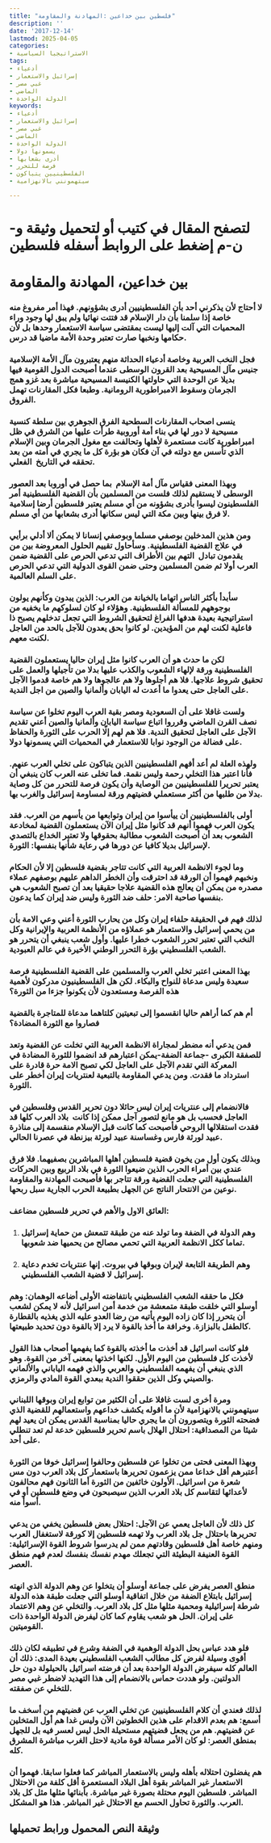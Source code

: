 ```yaml
---
title: "فلسطين بين خداعين :المهادنة والمقاومة"
description: ''
date: '2017-12-14'
lastmod: 2025-04-05
categories:
- الاستراتيجيا السياسية
tags:
- أدعياء
- إسرائيل والاستعمار
- غبي مصر
- الماضي
- الدولة الواحدة
keywords:
- أدعياء
- إسرائيل والاستعمار
- غبي مصر
- الماضي
- الدولة الواحدة
- يسمونها دولا
- أدرى بشعابها
- فرصة للتحرر
- الفلسطينيين يتباكون
- سيتهمونني بالانهزامية

---
```

# **لتصفح المقال في كتيب أو لتحميل وثيقة و-ن-م إضغط على الروابط أسفله** **فلسطين**

# بين خداعين، المهادنة والمقاومة

### لا أحتاج لأن يذكرني أحد بأن الفلسطينيين أدرى بشؤونهم. فهذا أمر مفروغ منه خاصة إذا سلمنا بأن دار الإسلام قد فتتت نهائيا ولم يبق لها وجود وراء المحميات التي آلت إليها ليست بمقتضى سياسة الاستعمار وحدها بل لأن حكامها ونخبها صارت تعتبر وحدة الأمة ماضيا قد درس.

### فجل النخب العربية وخاصة أدعياء الحداثة منهم يعتبرون مآل الأمة الإسلامية جنيس مآل المسيحية بعد القرون الوسطى عندما أصبحت الدول القومية فيها بديلا عن الوحدة التي حاولتها الكنيسة المسيحية مباشرة بعد غزو همج الجرمان وسقوط الامبراطورية الرومانية. وطبعا فكل المقارنات تهمل الفروق.

### ينسى اصحاب المقارنات السطحية الفرق الجوهري بين سلطة كنسية مسيحية لا دور لها في بناء أمة أوروبية طرأت عليها من الشرق في ظل امبراطورية كانت مستعمرة لأهلها وتحالفت مع مغول الجرمان وبين الإسلام الذي تأسس مع دولته في آن فكان هو بؤرة كل ما يجري في أمته من بعد تحققه في التاريخ  الفعلي.

### وبهذا المعنى فقياس مآل أمة الإسلام  بما حصل في أوروبا بعد العصور الوسطى لا يستقيم لذلك فلست من المسلمين بأن القضية الفلسطينية أمر الفلسطينون ليسوا بأدرى بشؤونه من أي مسلم يعتبر فلسطين أرضا إسلامية لا فرق بينها وبين مكة التي ليس سكانها أدرى بشعابها من أي مسلم.

### ومن هذين المدخلين بوصفي مسلما وبوصفي إنسانا لا يمكن ألا أدلي برأيي في علاج القضية الفلسطينية. وسأحاول تقييم الحلول المعروضة بين من يقدمون تبادل  التهم بين الأطراف التي تدعي الحرص على القضية ضمن العرب أولا ثم ضمن المسلمين وحتى ضمن القوى الدولية التي تدعي الحرص على السلم العالمية.

### سأبدأ بأكثر الناس اتهاما بالخيانة من العرب: الذين يبدون وكأنهم يولون بوجوههم للمسألة الفلسطينية. وهؤلاء لو كان لسلوكهم ما يخفيه من استراتيجية بعيدة هدفها الفراغ لتحقيق الشروط التي تجعل تدخلهم يصبح ذا فاعلية لكنت لهم من المؤيدين. لو كانوا بحق يعدون للآجل بالحد من العاجل لكنت معهم.

### لكن ما حدث هو أن العرب كانوا مثل إيران حاليا يستعملون القضية الفلسطينية ورقة لإلهاء الشعوب والكذب عليها بدلا من تأجيلها والعمل على تحقيق شروط علاجها. فلا هم أجلوها ولا هم عالجوها ولا هم خاصة قدموا الآجل على العاجل حتى يعدوا ما أعدت له اليابان وألمانيا والصين من اجل الندية.

### ولست غافلا على أن السعودية ومصر بقية العرب اليوم تخلوا عن سياسة نصف القرن الماضي وقرروا اتباع سياسة اليابان وألمانيا والصين أعني تقديم الآجل على العاجل لتحقيق الندية. فلا هم لهم إلّا الحرب على الثورة والحفاظ على فضالة من الوجود نوابا للاستعمار في المحميات التي يسمونها دولا.

### ولهذه العلة لم أعد أفهم الفلسطينيين الذين يتباكون على تخلي العرب عنهم. فأنا اعتبر هذا التخلي رحمة وليس نقمة. فما تخلى عنه العرب كان ينبغي أن يعتبر تحريرا للفلسطينيين من الوصاية وأن يكون فرصة للتحرر من كل وصاية بدلا من طلبها من أكثر مستعملي قضيتهم ورقة لمساومة إسرائيل والغرب بها.

### أولى بالفلسطينيين أن ييأسوا من إيران وتوابعها من يأسهم من العرب. فقد يكون العرب فهموا أنهم قد كانوا مثل إيران الآن يستعملون القضية لمخادعة الشعوب بعد أن أصبحت الشعوب مطالبة بحقوقها ولا تعتبر الخداع بالتصدي لإسرائيل بديلا كافيا عن دورها في رعاية شأنها بنفسها: الثورة.

### وما لجوء الانظمة العربية التي كانت تتاجر بقضية فلسطين إلا لأن الحكام ونخبهم فهموا أن الورقة قد احترقت وأن الخطر الداهم عليهم بوصفهم عملاء مصدره من يمكن أن يعالج هذه القضية علاجا حقيقيا بعد أن تصبح الشعوب هي بنفسها صاحبة الامر: حلف ضد الثورة وليس ضد إيران كما يدعون.

### لذلك فهم في الحقيقة حلفاء إيران وكل من يحارب الثورة أعني وعي الامة بأن من يحمي إسرائيل والاستعمار هو عملاؤه من الأنظمة العربية والإيرانية وكل النخب التي تعتبر تحرر الشعوب خطرا عليها. وأول شعب ينبغي أن يتحرر هو الشعب الفلسطيني بؤرة التحرر الوطني الأخيرة في عالم العبودية.

### بهذا المعنى اعتبر تخلي العرب والمسلمين على القضية الفلسطينية فرصة سعيدة وليس مدعاة للنواح والبكاء. لكن هل الفلسطينيون مدركون لأهمية هذه الفرصة ومستعدون لأن يكونوا جزءا من الثورة؟

### أم هم كما أراهم حاليا انقسموا إلى تبعيتين كلتاهما مدعاة للمتاجرة بالقضية فصاروا مع الثورة المضادة؟

### فمن يدعي أنه مضطر لمجاراة الانظمة العربية التي تخلت عن القضية وتعد للصفقة الكبرى -جماعة الضفة-يمكن اعتبارهم قد انضموا للثورة المضادة في المعركة التي تقدم الآجل على العاجل لكي تصبح الامة حرة قادرة على استرداد ما فقدت. ومن يدعي المقاومة بالتبعية لعنتريات إيران أخطر على الثورة.

### فالانضمام إلى عنتريات إيران ليس حائلا دون تحرير القدس وفلسطين في العاجل فحسب بل هو مانع لتصور آجل ممكن إذا كانت  بلاد العرب كلها قد فقدت استقلالها الروحي فأصبحت كما كانت قبل الإسلام منقسمة إلى مناذرة عبيد لورثة فارس وغساسنة عبيد لورثة بيزنطة في عصرنا الحالي.

### وبذلك يكون أول من يخون قضية فلسطين أهلها المباشرين بصفيهما. فلا فرق عندي بين أمراء الحرب الذين ضيعوا الثورة في بلاد الربيع وبين الحركات الفلسطينية التي جعلت القضية ورقة تتاجر بها فأصبحت المهادنة والمقاومة نوعين من الانتحار الناتج عن الجهل بطبيعة الحرب الجارية سبل ربحها.

### العائق الاول والأهم في تحرير فلسطين مضاعف:

1. ### وهم الدولة في الضفة وما تولد عنه من طبقة تتمعش من حماية إسرائيل تماما ككل الانظمة العربية التي تحمي مصالح من يحميها ضد شعوبها.
2. ### وهم الطريقة التابعة لإيران وبوقها في بيروت. إنها عنتريات تخدم دعاية إسرائيل لا قضية الشعب الفلسطيني.

### فكل ما حققه الشعب الفلسطيني بانتفاضته الأولى أضاعه الوهمان: وهم أوسلو التي خلقت طبقة متمعشة من خدمة أمن اسرائيل لأنه لا يمكن لشعب أن يتحرر إذا كان زاده اليوم يأتيه من رضا العدو عليه الذي يغذيه بالقطارة كالطفل بالبزازة. وخرافة ما أخذ بالقوة لا يرد إلا بالقوة دون تحديد طبيعتها.

### فلو كانت اسرائيل قد أخذت ما أخذته بالقوة كما يفهمها أصحاب هذا القول لأخذت كل فلسطين من اليوم الأول. لكنها اخذتها بمعنى آخر من القوة. وهو الذي ينبغي أن يفهمه الفلسطيني والعربي والذي فهمه الياباني والألماني والصيني وكل الذين حققوا الندية ببعدي القوة المادي والرمزي.

### ومرة أخرى لست غافلا على أن الكثير من توابع إيران وبوقها اللبناني سيتهمونني بالانهزامية لأن ما أقوله يكشف خداعهم واستعمالهم للقضية الذي فضحته الثورة ويتصورون أن ما يجري حاليا بمناسبة القدس يمكن ان يعيد لهم شيئا من المصداقية: احتلال الهلال باسم تحرير فلسطين خدعة لم تعد تنطلي على أحد.

### وبهذا المعنى فحتى من تخلوا عن فلسطين وحالفوا إسرائيل خوفا من الثورة أعتبرهم أقل خداعا ممن يزعمون تحريرها باستعمار كل بلاد العرب دون مس شعرة من اسرائيل. الأولون خائفين من الثورة أما الثانون فهم محالفون لأعدائها لتقاسم كل بلاد العرب الذين سيصبحون في وضع فلسطين أو في أسوأ منه.

### كل ذلك لأن العاجل يعمي عن الآجل: احتلال بعض فلسطين يخفي من يدعي تحريرها باحتلال جل بلاد العرب ولا تهمه فلسطين إلا كورقة لاستغفال العرب ومنهم خاصة أهل فلسطين وقادتهم ممن لم يدرسوا شروط القوة الإسرائيلية: القوة العنيفة البطيئة التي تجعلك مهدم نفسك بنفسك لعدم فهم منطق العصر.

### منطق العصر يفرض على جماعة أوسلو أن يتخلوا عن وهم الدولة الذي انهته إسرائيل بابتلاع الضفة من خلال اتفاقية أوسلو التي جعلت طبقة هذه الدولة شرطة إسرائيلية ومحمية مثلها مثل كل بلاد العرب. والتخلي عن وهم الاعتماد على إيران. الحل هو شعب يقاوم كما كان ليفرض الدولة الواحدة ذات القوميتين.

### فلو هدد عباس بحل الدولة الوهمية في الضفة وشرع في تطبيقه لكان ذلك أقوى وسيلة لفرض كل مطالب الشعب الفلسطيني بعيدة المدى: ذلك أن العالم كله سيفرض الدولة الواحدة بعد أن فرضته اسرائيل بالحيلولة دون حل الدولتين. ولو هددت حماس بالانضمام إلى هذا التهديد لاضطر غبي مصر للتخلي عن صفقته.

### لذلك فعندي أن كلام الفلسطينيين عن تخلي العرب عن قضيتهم من أسخف ما أسمع: هم بعدم الاقدام على هذين الخطوتين الآن وليس غدا هم أول المتخلين عن قضيتهم. هم من يجعل قضيتهم مستحيلة الحل ليس لعسر فيه بل للجهل بمنطق العصر: لو كان الأمر مسألة قوة مادية لاحتل الغرب مباشرة المشرق كله.

### هم يفضلون احتلاله بأهله وليس بالاستعمار المباشر كما فعلوا سابقا. فهموا أن الاستعمار غير المباشر بقوة أهل البلاد المستعمرة أقل كلفة من الاحتلال المباشر. فلسطين اليوم محتلة بصورة غير مباشرة. بأبنائها مثلها مثل كل بلاد العرب. والثورة تحاول الحسم مع الاحتلال غير المباشر. هذا هو المشكل.

## وثيقة النص المحمول ورابط تحميلها

###
